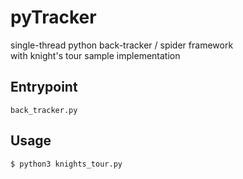 # pyTracker

single-thread python back-tracker / spider framework  
with knight's tour sample implementation

## Entrypoint

`back_tracker.py`

## Usage

```
$ python3 knights_tour.py
```